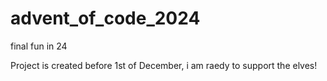 # advent_of_code_2024
final fun in 24

Project is created before 1st of December, i am raedy to support  the elves!


